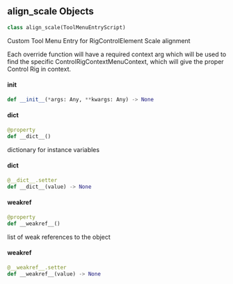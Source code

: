## align_scale Objects

```python
class align_scale(ToolMenuEntryScript)
```

Custom Tool Menu Entry for RigControlElement Scale alignment

Each override function will have a required context arg which will be used to find the
specific ControlRigContextMenuContext, which will give the proper Control Rig in context.

<a id="unreal.align_scale.__init__"></a>

#### __init__

```python
def __init__(*args: Any, **kwargs: Any) -> None
```

<a id="unreal.align_scale.__dict__"></a>

#### __dict__

```python
@property
def __dict__()
```

dictionary for instance variables

<a id="unreal.align_scale.__dict__"></a>

#### __dict__

```python
@__dict__.setter
def __dict__(value) -> None
```

<a id="unreal.align_scale.__weakref__"></a>

#### __weakref__

```python
@property
def __weakref__()
```

list of weak references to the object

<a id="unreal.align_scale.__weakref__"></a>

#### __weakref__

```python
@__weakref__.setter
def __weakref__(value) -> None
```

<a id="unreal.search_replace_name_dialog"></a>